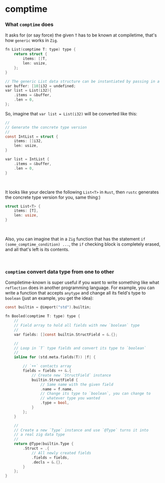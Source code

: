# comptime

### What `comptime` does

It asks for (or say force) the given `T` has to be known at compiletime, that's
how `generic` works in `Zig`.

```c
fn List(comptime T: type) type {
    return struct {
        items: []T,
        len: usize,
    };
}

// The generic List data structure can be instantiated by passing in a type:
var buffer: [10]i32 = undefined;
var list = List(i32){
    .items = &buffer,
    .len = 0,
};
```

So, imagine that `var list = List(i32)` will be converted like this:

```c
//
// Generate the concrete type version
//
const IntList = struct {
    items: []i32,
    len: usize,
}

var list = IntList {
    .items = &buffer,
    .len = 0,
}
```

</br>

It looks like your declare the following `List<T>` in `Rust`, then `rustc`
generates the concrete type version for you, same thing:)

```rust
struct List<T> {
    items: [T],
    len: usize,
}
```
</br>


Also, you can imagine that in a `Zig` function that has the statement
`if (some_comptime_condition) ...`, the `if` checking block is completely
erased, and all that's left is its contents.

</br>

### `comptime` convert data type from one to other

Compiletime-known is super useful if you want to write something like
what `reflection` does in another programming language. For example, you can
write a function that accepts `anytype` and change all its field's type to
`boolean` (just an example, you get the idea):

```c
const builtin = @import("std").builtin;

fn Booled(comptime T: type) type {
    //
    // Field array to hold all fields with new `boolean` type
    //
    var fields: []const builtin.StructField = &.{};

    //
    // Loop in `T` type fields and convert its type to `boolean`
    //
    inline for (std.meta.fields(T)) |f| {

        // `++` contacts array
        fields = fields ++ &.{
            // Create new `StructField` instance
            builtin.StructField {
                // Same name with the given field
                .name = f.name,
                // Change its type to `boolean`, you can change to
                // whatever type you wanted
                .type = bool,
            }
        };
    }

    //
    // Create a new `Type` instance and use `@Type` turns it into
    // a real zig data type
    //
    return @Type(builtin.Type {
        .Struct = .{
            // All newly created fields
            .fields = fields,
            .decls = &.{},
        }
    };
}
```

</br>

